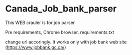 # Canada_Job_bank_parser
This WEB crauler is for job parser


Pre requirements, Chrome browser.
requirements.txt

change url accoringly.
It works only with job bank web site (https://www.jobbank.gc.ca/)
